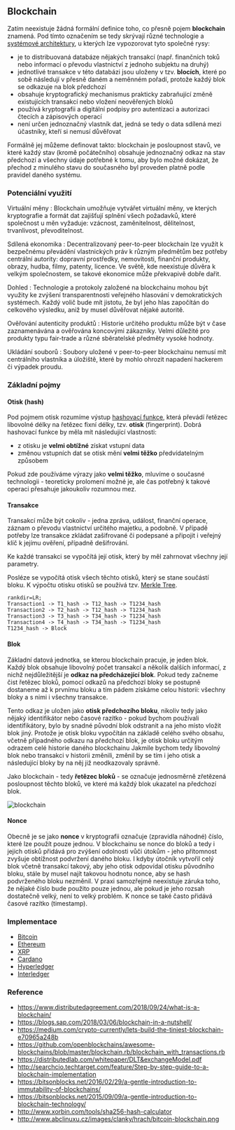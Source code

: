 ## Blockchain

Zatím neexistuje žádná formální definice toho, co přesně pojem **blockchain** znamená. Pod tímto označením se tedy skrývají různé technologie a [systémové architektury](wiki/architektura), u kterých lze vypozorovat tyto společné rysy:

- je to distribuovaná databáze nějakých transakcí (např. finančních toků nebo informací o převodu vlastnictví z jednoho subjektu na druhý)
- jednotlivé transakce v této databázi jsou uloženy v tzv. **blocích**, které po sobě následují v přesně daném a neměnném pořadí, protože každý blok se odkazuje na blok předchozí
- obsahuje kryptografický mechanismus prakticky zabraňující změně existujících transakcí nebo vložení neověřených bloků
- používá kryptografii a digitální podpisy pro autentizaci a autorizaci čtecích a zápisových operací
- není určen jednoznačný vlastník dat, jedná se tedy o data sdílená mezi účastníky, kteří si nemusí důvěřovat

Formálně jej můžeme definovat takto: blockchain je posloupnost stavů, ve které každý stav (kromě počátečního) obsahuje jednoznačný odkaz na stav předchozí a všechny údaje potřebné k tomu, aby bylo možné dokázat, že přechod z minulého stavu do současného byl proveden platně podle pravidel daného systému.

### Potenciální využití

Virtuální měny
: Blockchain umožňuje vytvářet virtuální měny, ve kterých kryptografie a formát dat zajišťují splnění všech požadavků, které společnost u měn vyžaduje: vzácnost, zaměnitelnost, dělitelnost, trvanlivost, převoditelnost.

Sdílená ekonomika
: Decentralizovaný peer-to-peer blockchain lze využít k bezpečnému převádění vlastnických práv k různým předmětům bez potřeby centrální autority: dopravní prostředky, nemovitosti, finanční produkty, obrazy, hudba, filmy, patenty, licence. Ve světě, kde neexistuje důvěra k velkým společnostem, se takové ekonomice může překvapivě dobře dařit.

Dohled
: Technologie a protokoly založené na blockchainu mohou být využity ke zvýšení transparentnosti veřejného hlasování v demokratických systémech. Každý volič bude mít jistotu, že byl jeho hlas započítán do celkového výsledku, aniž by musel důvěřovat nějaké autoritě.

Ověřování autenticity produktů
: Historie určitého produktu může být v čase zaznamenávána a ověřována koncovými zákazníky. Velmi důležité pro produkty typu fair-trade a různé sběratelské předměty vysoké hodnoty.

Ukládání souborů
: Soubory uložené v peer-to-peer blockchainu nemusí mít centrálního vlastníka a úložiště, které by mohlo ohrozit napadení hackerem či výpadek proudu.

### Základní pojmy

#### Otisk (hash)

Pod pojmem otisk rozumíme výstup [hashovací funkce](wiki/zobrazeni), která převádí řetězec libovolné délky na řetězec fixní délky, tzv. **otisk** (fingerprint). 
Dobrá hashovací funkce by měla mít následující vlastnosti:
 
- z otisku je **velmi obtížné** získat vstupní data
- změnou vstupních dat se otisk mění **velmi těžko** předvídatelným způsobem

Pokud zde používáme výrazy jako **velmi těžko**, mluvíme o současné technologii - teoreticky prolomení možné je, ale čas potřebný k takové operaci přesahuje jakoukoliv rozumnou mez.

#### Transakce

Transakcí může být cokoliv - jedna zpráva, událost, finanční operace, záznam o převodu vlastnictví určitého majetku, a podobně.
V případě potřeby lze transakce zkládat zašifrované či podepsané a připojit i veřejný klíč k jejímu ověření, případně dešifrování.

Ke každé transakci se vypočítá její otisk, který by měl zahrnovat všechny její parametry.
 
Posléze se vypočítá otisk všech těchto otisků, který se stane součástí bloku. K výpočtu otisku otisků se používá tzv. [Merkle Tree](https://en.wikipedia.org/wiki/Merkle_tree).

```dot:digraph
rankdir=LR;
Transaction1 -> T1_hash -> T12_hash -> T1234_hash
Transaction2 -> T2_hash -> T12_hash -> T1234_hash
Transaction3 -> T3_hash -> T34_hash -> T1234_hash
Transaction4 -> T4_hash -> T34_hash -> T1234_hash
T1234_hash -> Block
```

#### Blok

Základní datová jednotka, se kterou blockchain pracuje, je jeden blok.
Každý blok obsahuje libovolný počet transakcí a několik dalších informací, z nichž nejdůležitější je **odkaz na předcházející blok**.
Pokud tedy začneme čist řetězec bloků, pomocí odkazů na předchozí bloky se postupně dostaneme až k prvnímu bloku a tím pádem získáme celou historii: všechny bloky a s nimi i všechny transakce.

Tento odkaz je uložen jako **otisk předchozího bloku**, nikoliv tedy jako nějaký identifikátor nebo časové razítko - pokud bychom používali identifikátory, bylo by snadné původní blok odstranit a na jeho místo vložit blok jiný.
Protože je otisk bloku vypočítán na základě celého svého obsahu, včetně případného odkazu na předchozí blok, je otisk bloku určitým odrazem celé historie daného blockchainu
Jakmile bychom tedy libovolný blok nebo transakci v historii změnili, změnil by se tím i jeho otisk a následující bloky by na něj již neodkazovaly správně.

Jako blockchain - tedy **řetězec bloků** - se označuje jednosměrně zřetězená posloupnost těchto bloků, ve které má každý blok ukazatel na předchozí blok.

![blockchain](blockchain.png)

#### Nonce

Obecně je se jako **nonce** v kryptografii označuje (zpravidla náhodné) číslo, které lze použít pouze jednou. V blockchainu se nonce do bloků a tedy i jejich otisků přidává pro zvýšení odolnosti vůči útokům - jeho přítomnost zvyšuje obtížnost podvržení daného bloku. I kdyby útočník vytvořil celý blok včetně transakcí takový, aby jeho otisk odpovídal otisku původního bloku, stále by musel najít takovou hodnotu nonce, aby se hash podvrženého bloku nezměnil. V praxi samozřejmě neexistuje záruka toho, že nějaké číslo bude použito pouze jednou, ale pokud je jeho rozsah dostatečně velký, není to velký problém. K nonce se také často přidává časové razítko (timestamp).

### Implementace

- [Bitcoin](https://bitcoin.org/en/)
- [Ethereum](https://www.ethereum.org/)
- [XRP](https://ripple.com/xrp/)
- [Cardano](https://www.cardano.org/en/home/)
- [Hyperledger](https://www.hyperledger.org/)
- [Interledger](https://interledger.org/)

### Reference

- https://www.distributedagreement.com/2018/09/24/what-is-a-blockchain/
- https://blogs.sap.com/2018/03/06/blockchain-in-a-nutshell/
- https://medium.com/crypto-currently/lets-build-the-tiniest-blockchain-e70965a248b
- https://github.com/openblockchains/awesome-blockchains/blob/master/blockchain.rb/blockchain_with_transactions.rb
- https://distributedlab.com/whitepaper/DLT&exchangeModel.pdf
- http://searchcio.techtarget.com/feature/Step-by-step-guide-to-a-blockchain-implementation
- https://bitsonblocks.net/2016/02/29/a-gentle-introduction-to-immutability-of-blockchains/
- https://bitsonblocks.net/2015/09/09/a-gentle-introduction-to-blockchain-technology/
- http://www.xorbin.com/tools/sha256-hash-calculator
- http://www.abclinuxu.cz/images/clanky/hrach/bitcoin-blockchain.png
